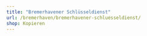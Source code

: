 ```yaml
---
title: "Bremerhavener Schlüsseldienst"
url: /bremerhaven/bremerhavener-schluesseldienst/
shop: Kopieren
---
```

